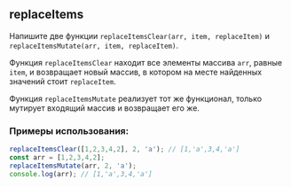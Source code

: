 ## replaceItems

Напишите две функции `replaceItemsClear(arr, item, replaceItem)` и `replaceItemsMutate(arr, item, replaceItem)`.

Функция `replaceItemsClear` находит все элементы массива `arr`, равные `item`, и возвращает новый массив, в котором на месте найденных значений стоит `replaceItem`.

Функция `replaceItemsMutate` реализует тот же функционал, только мутирует входящий массив и возвращает его же.

### Примеры использования:

```javascript
replaceItemsClear([1,2,3,4,2], 2, 'a'); // [1,'a',3,4,'a']
const arr = [1,2,3,4,2];
replaceItemsMutate(arr, 2, 'a');
console.log(arr); // [1,'a',3,4,'a']